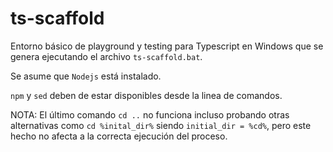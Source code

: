 # ts-scaffold
Entorno básico de playground y testing para Typescript en Windows que se genera ejecutando el archivo `ts-scaffold.bat`.

Se asume que `Nodejs` está instalado.

`npm` y `sed` deben de estar disponibles desde la linea de comandos.

NOTA:
El último comando `cd ..` no funciona incluso probando otras alternativas como `cd %inital_dir%` siendo `initial_dir = %cd%`, pero este hecho no afecta a la correcta ejecución del proceso.

